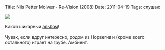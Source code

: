 Title: Nils Petter Molvær - Re-Vision (2008)
Date: 2011-04-19
Tags: слушаю

<div class="text"><img src="http://dl.dropbox.com/u/140528/site/re-vis10n.jpg" /><br /><br />
Какой шикарный <a href="http://www.discogs.com/Nils-Petter-Molv%C3%A6r-Re-Vision/release/1340072">альбом</a>!<br /><br /> Чувак, если вдруг интересно, родом из Норвегии и (кроме всего остального) играет на трубе. Амбиент.</div>